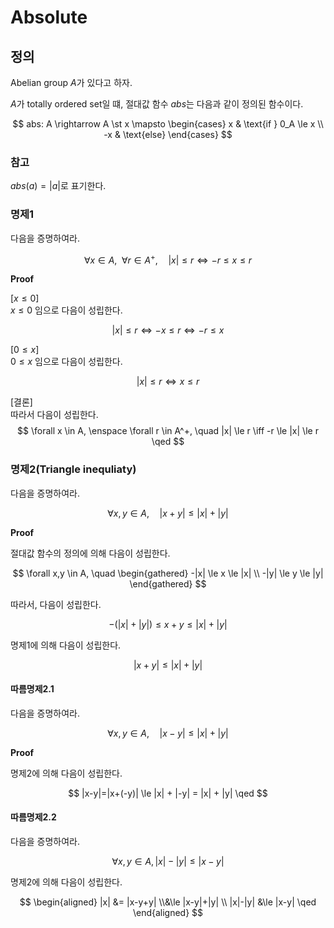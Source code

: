 # Absolute
## 정의
Abelian group $A$가 있다고 하자.

$A$가 totally ordered set일 떄, 절대값 함수 $abs$는 다음과 같이 정의된 함수이다.

$$ abs: A \rightarrow A \st x \mapsto \begin{cases} x & \text{if } 0_A \le x \\ -x & \text{else} \end{cases} $$

### 참고
$abs(a) = |a|$로 표기한다.

### 명제1
다음을 증명하여라.

$$ \forall x \in A, \enspace \forall r \in A^+, \quad |x| \le r \iff -r \le x \le r $$

**Proof**

[$x \le 0$]  
$x \le 0$ 임으로 다음이 성립한다.

$$ |x| \le r \iff -x \le r \iff -r \le x $$

[$0 \le x$]  
$0 \le x$ 임으로 다음이 성립한다.

$$ |x| \le r \iff x \le r $$

[결론]  
따라서 다음이 성립한다.
$$ \forall x \in A, \enspace \forall r \in A^+, \quad |x| \le r \iff -r \le |x| \le r \qed $$

### 명제2(Triangle inequliaty)
다음을 증명하여라.

$$ \forall x,y \in A, \quad |x+y| \le |x| + |y| $$

**Proof**

절대값 함수의 정의에 의해 다음이 성립한다.

$$ \forall x,y \in A, \quad  \begin{gathered} -|x| \le x \le |x| \\ -|y| \le y \le |y| \end{gathered}  $$

따라서, 다음이 성립한다.

$$ -(|x|+|y|) \le x+y \le |x|+|y| $$

명제1에 의해 다음이 성립한다.

$$ |x+y| \le |x|+|y|  $$

#### 따름명제2.1
다음을 증명하여라.

$$ \forall x,y \in A, \quad |x-y| \le |x| + |y| $$

**Proof**

명제2에 의해 다음이 성립한다.

$$ |x-y|=|x+(-y)| \le |x| + |-y| = |x| + |y| \qed $$

#### 따름명제2.2
다음을 증명하여라.

$$ \forall x,y \in A, |x| - |y| \le |x-y| $$

명제2에 의해 다음이 성립한다.

$$ \begin{aligned} |x| &= |x-y+y| \\&\le |x-y|+|y| \\ |x|-|y| &\le |x-y| \qed \end{aligned} $$